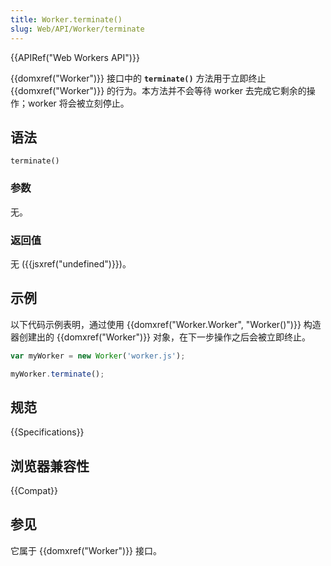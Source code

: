 ```yaml
---
title: Worker.terminate()
slug: Web/API/Worker/terminate
---
```


{{APIRef("Web Workers API")}}

{{domxref("Worker")}} 接口中的 **`terminate()`** 方法用于立即终止 {{domxref("Worker")}} 的行为。本方法并不会等待 worker 去完成它剩余的操作；worker 将会被立刻停止。

## 语法

```js-nolint
terminate()
```

### 参数

无。

### 返回值

无 ({{jsxref("undefined")}})。

## 示例

以下代码示例表明，通过使用 {{domxref("Worker.Worker", "Worker()")}} 构造器创建出的 {{domxref("Worker")}} 对象，在下一步操作之后会被立即终止。

```js
var myWorker = new Worker('worker.js');

myWorker.terminate();
```

## 规范

{{Specifications}}

## 浏览器兼容性

{{Compat}}

## 参见

它属于 {{domxref("Worker")}} 接口。
